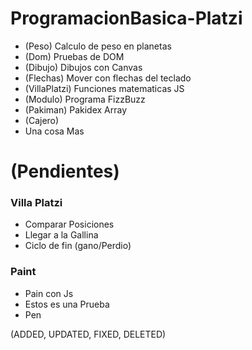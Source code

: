 # ProgramacionBasica-Platzi
- (Peso) Calculo de peso en planetas
- (Dom) Pruebas de DOM
- (Dibujo) Dibujos con Canvas
- (Flechas) Mover con flechas del teclado
- (VillaPlatzi) Funciones matematicas JS
- (Modulo) Programa FizzBuzz
- (Pakiman) Pakidex Array
- (Cajero)
- Una cosa Mas  

# (Pendientes)
### Villa Platzi
- Comparar Posiciones
- Llegar a la Gallina
- Ciclo de fin  (gano/Perdio)

### Paint
- Pain con Js
- Estos es una Prueba
- Pen

(ADDED, UPDATED, FIXED, DELETED)
